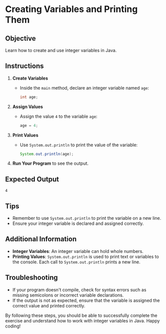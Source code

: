 # Creating Variables and Printing Them

## Objective
Learn how to create and use integer variables in Java.

## Instructions

1. **Create Variables**
   - Inside the `main` method, declare an integer variable named `age`:
     ```java
     int age;
     ```

2. **Assign Values**
   - Assign the value `4` to the variable `age`:
     ```java
     age = 4;
     ```

3. **Print Values**
   - Use `System.out.println` to print the value of the variable:
     ```java
     System.out.println(age);
     ```

4. **Run Your Program** to see the output.

## Expected Output
```
4
```

## Tips
- Remember to use `System.out.println` to print the variable on a new line.
- Ensure your integer variable is declared and assigned correctly.

## Additional Information
- **Integer Variables**: An integer variable can hold whole numbers.
- **Printing Values**: `System.out.println` is used to print text or variables to the console. Each call to `System.out.println` prints a new line.

## Troubleshooting
- If your program doesn't compile, check for syntax errors such as missing semicolons or incorrect variable declarations.
- If the output is not as expected, ensure that the variable is assigned the correct value and printed correctly.

By following these steps, you should be able to successfully complete the exercise and understand how to work with integer variables in Java. Happy coding!
